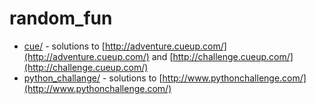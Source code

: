 random_fun
==========

* [cue/](cue/) - solutions to [http://adventure.cueup.com/](http://adventure.cueup.com/) and [http://challenge.cueup.com/](http://challenge.cueup.com/)
* [python_challange/](python_challange/) - solutions to [http://www.pythonchallenge.com/](http://www.pythonchallenge.com/)
